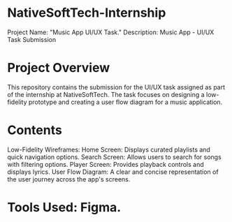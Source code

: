 # NativeSoftTech-Internship
Project Name: "Music App UI/UX Task."
Description: 
Music App - UI/UX Task Submission
# Project Overview
This repository contains the submission for the UI/UX task assigned as part of the internship at NativeSoftTech. The task focuses on designing a low-fidelity prototype and creating a user flow diagram for a music application.
# Contents
Low-Fidelity Wireframes:
Home Screen: Displays curated playlists and quick navigation options.
Search Screen: Allows users to search for songs with filtering options.
Player Screen: Provides playback controls and displays lyrics.
User Flow Diagram:
A clear and concise representation of the user journey across the app's screens.
# Tools Used: Figma.
